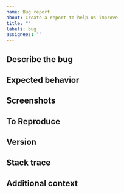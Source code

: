 ```yaml
---
name: Bug report
about: Create a report to help us improve
title: ""
labels: bug
assignees: ""
---
```


## Describe the bug

<!-- Describe what you see that (you think) is wrong. -->

## Expected behavior

<!-- Describe what you would have expected or think is correct. -->

## Screenshots

<!-- (optional) Add screenshots to help explain your problem. -->

## To Reproduce

<!--
Attach a self-contained example that allows us to reproduce the problem.
Such an example typically exists in some source code (can be dummy code),
after you verified the example demonstrates the problem, put it in a zip
(or tarball) and attach it to the bug report. Try to avoid linking to external
sources, since they might disappear in the future.
-->

## Version

<!--
Mention the version of concord used (or if unknown provide the top commit hash from `git log`), and the platform on which you run concord (e.g. Windows 10, 64-bit). If you run concord under Linux please also mention the name and version of the distribution used (output of `lsb_release -a`).
-->

## Stack trace

<!--
If you encounter a crash and can build concord from sources yourself with a debugger such as `gdb`, a stack trace can be very helpful (especially if it is not possible to capture the problem in a small example that can be shared). If you opt to use `gdb` you can obtain the backtrack leading to the crash by running `bt` from the gdb environment after the crash has occurred.
-->

## Additional context

<!-- (optional) Add any other context about the problem here. -->
